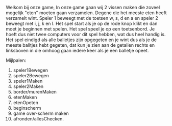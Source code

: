 Welkom bij onze game, 
In onze game gaan wij 2 vissen maken die zoveel mogelijk "eten" moeten gaan verzamelen.
Degene die het meeste eten heeft verzamelt wint. Speler 1 beweegt met de toetsen w, s, d en a en 
speler 2 beweegt met i, j, k en l. Het spel start als je op de rode knop klikt en
dan moet je beginnen met spelen. Het spel speel je op een toetsenbord. 
Je hoeft dus niet twee computers voor dit spel hebben, wat dus heel handig is. Het spel eindigd als
alle balletjes zijn opgegeten en je wint dus als je de meeste balltjes hebt gegeten, dat kun je zien 
aan de getallen rechts en linksboven in die omhoog gaan iedere keer als je een balletje opeet. 

Mijlpalen:
1. speler1Bewegen
2. speler2Bewegen
3. speler1Maken
4. speler2Maken
5. border/murenMaken
6. etenMaken
7. etenOpeten
8. beginscherm 
9. game over-scherm maken
10. afronden/allesChecken.

